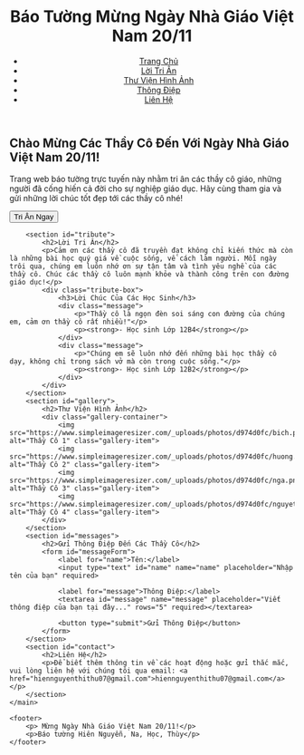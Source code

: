 <!DOCTYPE html>
<html lang="vi">
<head>
    <meta charset="UTF-8">
    <meta name="viewport" content="width=device-width, initial-scale=1.0">
    <meta name="description" content="Trang web báo tường trực tuyến mừng ngày Nhà giáo Việt Nam 20/11">
    <title>Báo Tường 20/11</title>
    <link rel="stylesheet" href="styles.css"> <!-- Link tới CSS -->
    <script src="script.js" defer></script> <!-- Link tới JavaScript -->
</head>
<body>
    <header>
        <h1>Báo Tường Mừng Ngày Nhà Giáo Việt Nam 20/11</h1>
        <nav>
            <ul>
                <li><a href="#home">Trang Chủ</a></li>
                <li><a href="#tribute">Lời Tri Ân</a></li>
                <li><a href="#gallery">Thư Viện Hình Ảnh</a></li>
                <li><a href="#messages">Thông Điệp</a></li>
                <li><a href="#contact">Liên Hệ</a></li>
            </ul>
        </nav>
    </header>
    <main>
        <section id="home">
            <div class="intro">
                <h2>Chào Mừng Các Thầy Cô Đến Với Ngày Nhà Giáo Việt Nam 20/11!</h2>
                <p>Trang web báo tường trực tuyến này nhằm tri ân các thầy cô giáo, những người đã cống hiến cả đời cho sự nghiệp giáo dục. Hãy cùng tham gia và gửi những lời chúc tốt đẹp tới các thầy cô nhé!</p>
                <button onclick="scrollToSection('#tribute')">Tri Ân Ngay</button>
            </div>
        </section>

        <section id="tribute">
            <h2>Lời Tri Ân</h2>
            <p>Cảm ơn các thầy cô đã truyền đạt không chỉ kiến thức mà còn là những bài học quý giá về cuộc sống, về cách làm người. Mỗi ngày trôi qua, chúng em luôn nhớ ơn sự tận tâm và tình yêu nghề của các thầy cô. Chúc các thầy cô luôn mạnh khỏe và thành công trên con đường giáo dục!</p>
            <div class="tribute-box">
                <h3>Lời Chúc Của Các Học Sinh</h3>
                <div class="message">
                    <p>"Thầy cô là ngọn đèn soi sáng con đường của chúng em, cảm ơn thầy cô rất nhiều!"</p>
                    <p><strong>- Học sinh Lớp 12B4</strong></p>
                </div>
                <div class="message">
                    <p>"Chúng em sẽ luôn nhớ đến những bài học thầy cô dạy, không chỉ trong sách vở mà còn trong cuộc sống."</p>
                    <p><strong>- Học sinh Lớp 12B2</strong></p>
                </div>
            </div>
        </section>
        <section id="gallery">
            <h2>Thư Viện Hình Ảnh</h2>
            <div class="gallery-container">
                <img src="https://www.simpleimageresizer.com/_uploads/photos/d974d0fc/bich.png_50.jpg" alt="Thầy Cô 1" class="gallery-item">
                <img src="https://www.simpleimageresizer.com/_uploads/photos/d974d0fc/huong.png_1_50.jpg" alt="Thầy Cô 2" class="gallery-item">
                <img src="https://www.simpleimageresizer.com/_uploads/photos/d974d0fc/nga.png_50.jpg" alt="Thầy Cô 3" class="gallery-item">
                <img src="https://www.simpleimageresizer.com/_uploads/photos/d974d0fc/nguyet.png_50.jpg" alt="Thầy Cô 4" class="gallery-item">
            </div>
        </section>
        <section id="messages">
            <h2>Gửi Thông Điệp Đến Các Thầy Cô</h2>
            <form id="messageForm">
                <label for="name">Tên:</label>
                <input type="text" id="name" name="name" placeholder="Nhập tên của bạn" required>

                <label for="message">Thông Điệp:</label>
                <textarea id="message" name="message" placeholder="Viết thông điệp của bạn tại đây..." rows="5" required></textarea>

                <button type="submit">Gửi Thông Điệp</button>
            </form>
        </section>
        <section id="contact">
            <h2>Liên Hệ</h2>
            <p>Để biết thêm thông tin về các hoạt động hoặc gửi thắc mắc, vui lòng liên hệ với chúng tôi qua email: <a href="hiennguyenthithu07@gmail.com">hiennguyenthithu07@gmail.com</a></p>
        </section>
    </main>

    <footer>
        <p> Mừng Ngày Nhà Giáo Việt Nam 20/11!</p>
        <p>Báo tường Hiên Nguyễn, Na, Học, Thùy</p>
    </footer>
</body>
</html>


